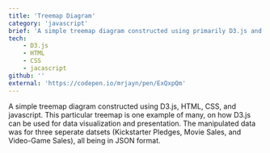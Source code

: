 ```yaml
---
title: 'Treemap Diagram'
category: 'javascript'
brief: 'A simple treemap diagram constructed using primarily D3.js and CSS'
tech:
    - D3.js
    - HTML
    - CSS
    - jacascript
github: ''
external: 'https://codepen.io/mrjayn/pen/ExQxpQm'
---
```


A simple treemap diagram constructed using D3.js, HTML, CSS, and javascript. This particular treemap is one example of many, on how D3.js can be used for data visualization and presentation. The manipulated data was for three seperate datsets (Kickstarter Pledges, Movie Sales, and Video-Game Sales), all being in JSON format.
